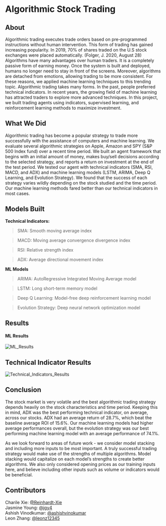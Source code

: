 # Algorithmic Stock Trading

## About

Algorithmic trading executes trade orders based on pre-programmed instructions without human intervention. This form of trading has gained increasing popularity. In 2019, 70% of shares traded on the U.S stock exchanges were placed automatically. (Folger, J. 2020, August 28)
Algorithms have many advantages over human traders. It is a completely passive form of earning money. Once the system is built and deployed, humans no longer need to stay in front of the screens. Moreover, algorithms are detached from emotions, allowing trading to be more consistent. For these reasons, we applied machine learning techniques to this trending topic.
Algorithmic trading takes many forms. In the past, people preferred technical indicators. In recent years, the growing field of machine learning has attracted traders to explore more advanced techniques. In this project, we built trading agents using indicators, supervised learning, and reinforcement learning methods to maximize investment.

## What We Did

Algorithmic trading has become a popular strategy to trade more successfully with the assistance of computers and machine learning. We evaluate several algorithmic strategies on Apple, Amazon and SPY (S&P 500 Index fund) over a recent time period. We built an agent framework that begins with an initial amount of money, makes buy/sell decisions according to the selected strategy, and reports a return on investment at the end of the test period. We tested our agent with technical indicators (SMA, RSI, MACD, and ADX) and machine learning models (LSTM, ARIMA, Deep Q Learning, and Evolution Strategy). We found that the success of each strategy varies wildly depending on the stock studied and the time period.  Our machine learning methods fared better than our technical indicators in most cases.

## Models Built

**Technical Indicators:**

> SMA: Smooth moving average index

> MACD: Moving average convergence divergence index

> RSI: Relative strength index

> ADX: Average directional movement index

**ML Models**

> ARIMA: AutoRegressive Integrated Moving Average model

> LSTM: Long short-term memory model

> Deep Q Learning: Model-free deep reinforcement learning model

> Evolution Strategy: Deep neural network optimization model

## Results

#### ML Results

![ML_Results](https://user-images.githubusercontent.com/26104722/115993182-4ba7ff80-a5ef-11eb-939d-4270cc69115f.png)


## Technical Indicator Results

![Technical_Indicators_Results](https://user-images.githubusercontent.com/26104722/115993137-126f8f80-a5ef-11eb-8c36-1edf28094201.png)


## Conclusion

The stock market is very volatile and the best algorithmic trading strategy depends heavily on the stock characteristics and time period.  Keeping this in mind, ADX was the best performing technical indicator, on average, across our stocks.  ADX had an average return of 28.7%, which beat the baseline average ROI of 15.6%.  Our machine learning models had higher average performances overall, but the evolution strategy was our best performing machine learning model with an average performance of 74.1%.

As we look forward to areas of future work - we consider model stacking and including more inputs to be most important. A truly successful trading strategy would make use of the strengths of multiple algorithms.  Model stacking would capitalize on each model’s strengths to create better algorithms.  We also only considered opening prices as our training inputs here, and believe including other inputs such as volume or indicators would be beneficial.

## Contributors
Charile Xie: [@Reinhardt-Xie](https://github.com/Reinhardt-Xie)   <br />
Jasmine Young: [@jgy4](https://github.com/jgy4)   <br />
Ashish Vinodkumar: [@ashishvinokumar](https://github.com/ashishvinodkumar)   <br />
Leon Zhang: [@leonz12345](https://github.com/leonz12345)   <br />
